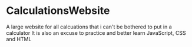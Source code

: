 # CalculationsWebsite
A large website for all calcuations that i can't be bothered to put in a calculator
It is also an excuse to practice and better learn JavaScript, CSS and HTML
